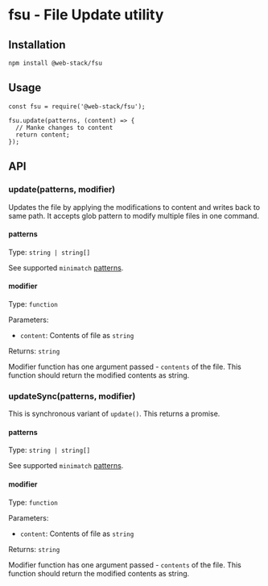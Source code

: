 # fsu - File Update utility

## Installation

```
npm install @web-stack/fsu
```

## Usage

```
const fsu = require('@web-stack/fsu');

fsu.update(patterns, (content) => {
  // Manke changes to content
  return content;
});
```

## API

### update(patterns, modifier)

Updates the file by applying the modifications to content and writes back to same path.
It accepts glob pattern to modify multiple files in one command.

#### patterns

Type: `string | string[]`

See supported `minimatch` [patterns](https://github.com/isaacs/minimatch#usage).

#### modifier

Type: `function`

Parameters:
  * `content`: Contents of file as `string`

Returns: `string`

Modifier function has one argument passed - `contents` of the file. This function should return the modified contents as string.


### updateSync(patterns, modifier)

This is synchronous variant of `update()`. This returns a promise.

#### patterns

Type: `string | string[]`

See supported `minimatch` [patterns](https://github.com/isaacs/minimatch#usage).

#### modifier

Type: `function`

Parameters:
  * `content`: Contents of file as `string`

Returns: `string`

Modifier function has one argument passed - `contents` of the file. This function should return the modified contents as string.
